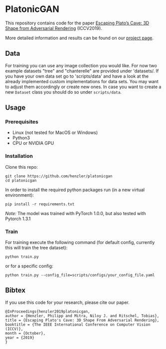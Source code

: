 # PlatonicGAN


This repository contains code for the paper [Escaping Plato’s Cave: 3D Shape from Adversarial Rendering](https://geometry.cs.ucl.ac.uk/projects/2019/platonicgan/paper_docs/platonicgan.pdf) (ICCV2019). 

More detailed information and results can be found on our [project page](https://geometry.cs.ucl.ac.uk/projects/2019/platonicgan/).


## Data

For training you can use any image collection you would like. For now two example datasets "tree" and "chanterelle" are provided under 'datasets/. 
If you have your own data set go to 'scripts/data' and have a look at the already implemented custom implementations for data sets.
You may want to adjust them accordingly or create new ones.
In case you want to create a new `Dataset` class you should do so under `scripts/data`.


## Usage

### Prerequisites

- Linux (not tested for MacOS or Windows)
- Python3
- CPU or NVIDIA GPU

### Installation


Clone this repo:

```
git clone https://github.com/henzler/platonicgan
cd platonicgan
```

In order to install the required python packages run (in a new virtual environment):

```
pip install -r requirements.txt
```

*Note:* The model was trained with PyTorch 1.0.0, but also tested with Pytorch 1.3.1

### Train

For training execute the following command (for default config, currently this will train the tree dataset):

`python train.py`

or for a specific config:

`python train.py --config_file=scripts/configs/your_config_file.yaml`

## Bibtex

If you use this code for your research, please cite our paper.

 
```
@InProceedings{henzler2019platonicgan,
author = {Henzler, Philipp and Mitra, Niloy J. and Ritschel, Tobias},
title = {Escaping Plato's Cave: 3D Shape From Adversarial Rendering},
booktitle = {The IEEE International Conference on Computer Vision (ICCV)},
month = {October},
year = {2019}
}
```